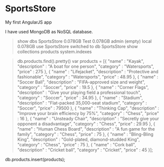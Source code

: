 # SportsStore
My first AngularJS app

I have used MongoDB as NoSQL database.



> show dbs
SportsStore  0.078GB
Test         0.078GB
admin        (empty)
local        0.078GB
> use SportsStore
switched to db SportsStore
> show collections
products
system.indexes


> db.products.find().pretty()
var products = [{
	"name" : "Kayak",
	"description" : "A boat for one person",
	"category" : "Watersports",
	"price" : 275
},
{
	"name" : "Lifejacket",
	"description" : "Protective and fashionable",
	"category" : "Watersports",
	"price" : 48.95
},
{
	"name" : "Soccer Ball",
	"description" : "FIFA-approved size and weight",
	"category" : "Soccer",
	"price" : 19.5
},
{
	"name" : "Corner Flags",
	"description" : "Give your playing field a professional touch",
	"category" : "Soccer",
	"price" : 34.95
},
{
	"name" : "Stadium",
	"description" : "Flat-packed 35,000-seat stadium",
	"category" : "Soccer",
	"price" : 79500
},
{
	"name" : "Thinking Cap",
	"description" : "Improve your brain efficiency by 75%",
	"category" : "Chess",
	"price" : 16
},
{
	"name" : "Unsteady Chair",
	"description" : "Secretly give your opponent a disadvantage",
	"category" : "Chess",
	"price" : 29.95
},
{
	"name" : "Human Chess Board",
	"description" : "A fun game for the family",
	"category" : "Chess",
	"price" : 75
},
{
	"name" : "Bling-Bling King",
	"description" : "Gold-plated, diamond-studded King",
	"category" : "Chess",
	"price" : 75
},
{
	"name" : "Cork ball",
	"description" : "Cricket ball",
	"category" : "Cricket",
	"price" : 45
}];

db.products.insert(products);
